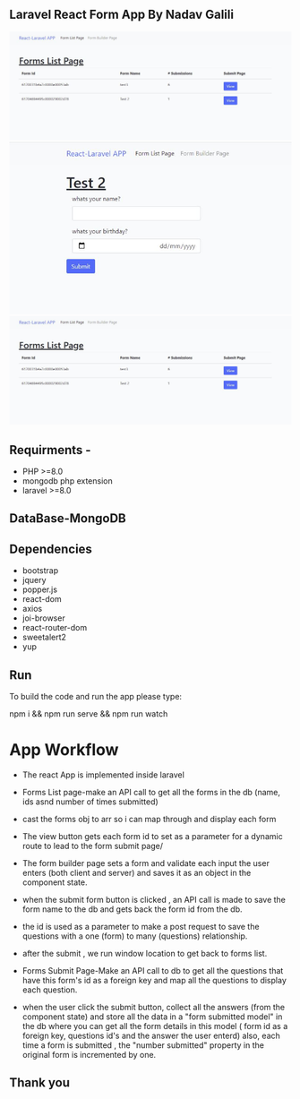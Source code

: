 


## Laravel React Form App By Nadav Galili

![Forms List](https://github.com/nadav-galili/react-laravel-forms/blob/main/back-laravel/public/images/laravel.JPG)
![Forms Builder](https://github.com/nadav-galili/react-laravel-forms/blob/main/back-laravel/public/images/laravel%202.JPG)
![Forms Submit](https://github.com/nadav-galili/react-laravel-forms/blob/main/back-laravel/public/images/laravel.JPG)
## Requirments -
* PHP >=8.0
* mongodb php extension
* laravel >=8.0

## DataBase-MongoDB
## Dependencies

* bootstrap
* jquery
* popper.js
* react-dom
* axios
* joi-browser
* react-router-dom
* sweetalert2
* yup

## Run
To build the code and run the app please type:

npm i && npm run serve && npm run watch

# App Workflow
* The react App is implemented inside laravel
* Forms List page-make an API call to get all the forms in the db
(name, ids asnd number of times submitted)
* cast the forms obj to arr so i can map through and display each form
* The view button gets each form id to set as a parameter for a dynamic route to lead to the form submit page/

* The form builder page sets a form and validate each input the user enters 
(both client and server) and saves it as an object in the component state.
* when the submit form button is clicked , an API call is made to save
the form name to the db and gets back the form id from the db.

* the id is used as a parameter to make a post request to save the questions with a one (form) to many (questions) relationship.
* after the submit , we run window location to get back to forms list.

* Forms Submit Page-Make an API call to db to get all the questions that have this form's id as a foreign key and map all the questions to display each question.
* when the user click the submit button, collect all the answers (from the component state) and store all the data in a "form submitted model" in the db
where you can get all the form details in this model ( form id as a foreign key, 
questions id's and the answer the user enterd)
also, each time a form is submitted , the "number submitted" property
in the original form is incremented by one.





## Thank you
